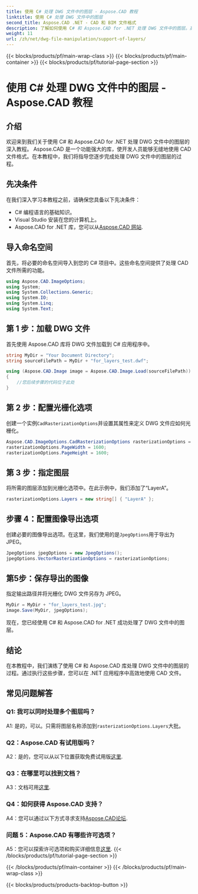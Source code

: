 ```yaml
---
title: 使用 C# 处理 DWG 文件中的图层 - Aspose.CAD 教程
linktitle: 使用 C# 处理 DWG 文件中的图层
second_title: Aspose.CAD .NET - CAD 和 BIM 文件格式
description: 了解如何使用 C# 和 Aspose.CAD for .NET 处理 DWG 文件中的图层。高效 CAD 文件操作的分步指南。
weight: 11
url: /zh/net/dwg-file-manipulation/support-of-layers/
---
```


{{< blocks/products/pf/main-wrap-class >}}
{{< blocks/products/pf/main-container >}}
{{< blocks/products/pf/tutorial-page-section >}}

# 使用 C# 处理 DWG 文件中的图层 - Aspose.CAD 教程

## 介绍

欢迎来到我们关于使用 C# 和 Aspose.CAD for .NET 处理 DWG 文件中的图层的深入教程。 Aspose.CAD 是一个功能强大的库，使开发人员能够无缝地使用 CAD 文件格式。在本教程中，我们将指导您逐步完成处理 DWG 文件中的图层的过程。

## 先决条件

在我们深入学习本教程之前，请确保您具备以下先决条件：

- C# 编程语言的基础知识。
- Visual Studio 安装在您的计算机上。
-  Aspose.CAD for .NET 库，您可以从[Aspose.CAD 网站](https://releases.aspose.com/cad/net/).

## 导入命名空间

首先，将必要的命名空间导入到您的 C# 项目中。这些命名空间提供了处理 CAD 文件所需的功能。

```csharp
using Aspose.CAD.ImageOptions;
using System;
using System.Collections.Generic;
using System.IO;
using System.Linq;
using System.Text;
```

## 第 1 步：加载 DWG 文件

首先使用 Aspose.CAD 库将 DWG 文件加载到 C# 应用程序中。

```csharp
string MyDir = "Your Document Directory";
string sourceFilePath = MyDir + "for_layers_test.dwf";

using (Aspose.CAD.Image image = Aspose.CAD.Image.Load(sourceFilePath))
{
    //您后续步骤的代码位于此处
}
```

## 第 2 步：配置光栅化选项

创建一个实例`CadRasterizationOptions`并设置其属性来定义 DWG 文件应如何光栅化。

```csharp
Aspose.CAD.ImageOptions.CadRasterizationOptions rasterizationOptions = new Aspose.CAD.ImageOptions.CadRasterizationOptions();
rasterizationOptions.PageWidth = 1600;
rasterizationOptions.PageHeight = 1600;
```

## 第 3 步：指定图层

将所需的图层添加到光栅化选项中。在此示例中，我们添加了“LayerA”。

```csharp
rasterizationOptions.Layers = new string[] { "LayerA" };
```

## 步骤 4：配置图像导出选项

创建必要的图像导出选项。在这里，我们使用的是`JpegOptions`用于导出为 JPEG。

```csharp
JpegOptions jpegOptions = new JpegOptions();
jpegOptions.VectorRasterizationOptions = rasterizationOptions;
```

## 第5步：保存导出的图像

指定输出路径并将光栅化 DWG 文件另存为 JPEG。

```csharp
MyDir = MyDir + "for_layers_test.jpg";
image.Save(MyDir, jpegOptions);
```

现在，您已经使用 C# 和 Aspose.CAD for .NET 成功处理了 DWG 文件中的图层。

## 结论

在本教程中，我们演练了使用 C# 和 Aspose.CAD 库处理 DWG 文件中的图层的过程。通过执行这些步骤，您可以在 .NET 应用程序中高效地使用 CAD 文件。

## 常见问题解答

### Q1: 我可以同时处理多个图层吗？

 A1: 是的，可以。只需将图层名称添加到`rasterizationOptions.Layers`大批。

### Q2：Aspose.CAD 有试用版吗？

 A2：是的，您可以从以下位置获取免费试用版[这里](https://releases.aspose.com/).

### Q3：在哪里可以找到文档？

 A3：文档可用[这里](https://reference.aspose.com/cad/net/).

### Q4：如何获得 Aspose.CAD 支持？

A4：您可以通过以下方式寻求支持[Aspose.CAD论坛](https://forum.aspose.com/c/cad/19).

### 问题 5：Aspose.CAD 有哪些许可选项？

 A5：您可以探索许可选项和购买详细信息[这里](https://purchase.aspose.com/buy).
{{< /blocks/products/pf/tutorial-page-section >}}

{{< /blocks/products/pf/main-container >}}
{{< /blocks/products/pf/main-wrap-class >}}

{{< blocks/products/products-backtop-button >}}
